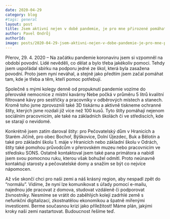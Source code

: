 ```yaml
---
date: 2020-04-29
category: blog
#tags: general
layout: post
title: Jsem aktivní nejen v době pandemie, je pro mne přirozené pomáhat a bylo to tak v čase povodní
author: Pavel Ondrůj
authorId: 
image: posts/2020-04-29-jsem-aktivni-nejen-v-dobe-pandemie-je-pro-mne-prirozene-pomahat-a-bylo-to-tak-v-case-povodni.jpg  #751x422 pixelu
---
```

Přerov, 29. 4. 2020 – Na začátku pandemie koronaviru jsem si vzpomněl na období povodní. Lidé nevěděli, co dělat a bylo třeba jakékoliv pomoci. Tehdy jsem uspořádal sbírku na podporu jedné ze škol, která byla zasažena povodní. Proto jsem nyní neváhal, a stejně jako předtím jsem začal pomáhat tam, kde je třeba a těm, kteří pomoc potřebují. 

Společně s mými kolegy denně od propuknutí pandemie vozíme do přerovské nemocnice z místní kavárny Nebe počká  v průměru 5 litrů kvalitní filtrované kávy pro sestřičky a pracovníky v odběrových místech a stanech. Kromě toho jsme zprovoznili také 3D tiskárnu a aktivně tiskneme ochranné štíty, kterých jsme rozdali již více než 100 kusů. Tyto štíty pomáhají nejenom sociálním pracovnicím, ale také na základních školách či ve střediscích, kde se starají o nevidomé. 

Konkrétně jsem zatím daroval štíty: pro Pečovatelský dům v Hranicích a Starém Jičíně, pro obec Bochoř, Býškovice, Dolní Újezdec, Buk a Bělotín a také pro základní školu 1. máje v Hranicích nebo základní školu v Odrách, štíty také pomohou průvodcům v přerovském muzeu nebo pracovnicím ve středisku SONS. Ostatně kontaktoval jsem také pana primátora a nabídl jsem svou pomocnou ruku, kterou však bohužel odmítl. Proto neúnavně kontaktuji starosty a pečovatelské domy a snažím se být co nejvíce nápomocen. 

Až vše skončí chci pro naši zemi a náš krásný region, aby nespadl zpět do “normálu”. Vidíme, že nyní lze komunikovat s úřady pomocí e-mailu, najednou jde pracovat z domova, studovat vzdáleně či podporovat živnostníky. Nesmíme se vrátit do zaběhlých kolejí zadrhlé země s nefunkční digitalizací, zkostnatělou ekonomikou a špatně mířenými investicemi. Berme současnou krizi jako příležitost! Máme plán, jakými kroky naši zemi nastartovat. Budoucnost řešíme teď.
